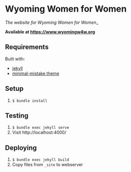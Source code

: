 Wyoming Women for Women
=======================

_The website for Wyoming Women for Women__

**Available at https://www.wyomingw4w.org**

Requirements
------------

Built with:

* [jekyll](https://jekyllrb.com/)
* [minimal-mistake theme](https://mmistakes.github.io/minimal-mistakes/)

Setup
-----
1. `$ bundle install`

Testing
-------

1. `$ bundle exec jekyll serve`
2. Visit http://localhost:4000/

Deploying
---------

1. `$ bundle exec jekyll build`
2. Copy files from `_site` to webserver
